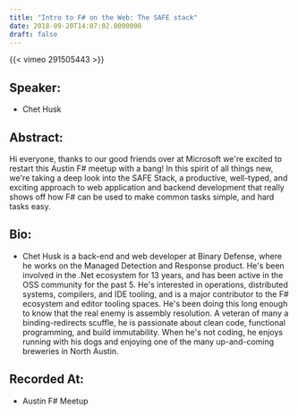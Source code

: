```yaml
---
title: "Intro to F# on the Web: The SAFE stack"
date: 2018-09-20T14:07:02.0000000
draft: false
---
```


{{< vimeo 291505443 >}}

## Speaker:

 - Chet Husk

## Abstract:

<p>Hi everyone, thanks to our good friends over at Microsoft we're excited to restart this Austin F# meetup with a bang! In this spirit of all things new, we're taking a deep look into the SAFE Stack, a productive, well-typed, and exciting approach to web application and backend development that really shows off how F# can be used to make common tasks simple, and hard tasks easy.</p>

## Bio:

 - <p>Chet Husk is a back-end and web developer at Binary Defense, where he works on the Managed Detection and Response product. He's been involved in the .Net ecosystem for 13 years, and has been active in the OSS community for the past 5. He's interested in operations, distributed systems, compilers, and IDE tooling, and is a major contributor to the F# ecosystem and editor tooling spaces. He's been doing this long enough to know that the real enemy is assembly resolution. A veteran of many a binding-redirects scuffle, he is passionate about clean code, functional programming, and build immutability. When he's not coding, he enjoys running with his dogs and enjoying one of the many up-and-coming breweries in North Austin.</p>

## Recorded At:

 - Austin F# Meetup

